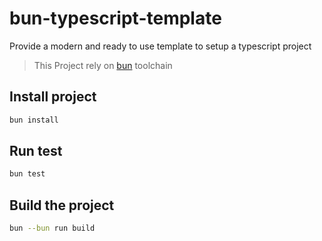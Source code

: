 # bun-typescript-template

Provide a modern and ready to use template to setup a typescript project

> This Project rely on [bun](https://bun.sh) toolchain

## Install project

```sh
bun install
```

## Run test

```sh
bun test
```

## Build the project

```sh
bun --bun run build
```
